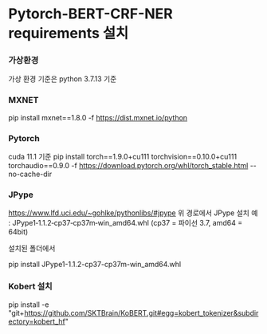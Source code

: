 # Pytorch-BERT-CRF-NER requirements 설치

### 가상환경

가상 환경 기준은 python 3.7.13 기준

### MXNET

pip install mxnet==1.8.0 -f https://dist.mxnet.io/python

### Pytorch

cuda 11.1 기준
pip install torch==1.9.0+cu111 torchvision==0.10.0+cu111 torchaudio==0.9.0 -f https://download.pytorch.org/whl/torch_stable.html --no-cache-dir

### JPype

https://www.lfd.uci.edu/~gohlke/pythonlibs/#jpype 위 경로에서 JPype 설치 예 : JPype1‑1.1.2‑cp37‑cp37m‑win_amd64.whl (cp37 = 파이선 3.7, amd64 = 64bit)

설치된 폴더에서

pip install JPype1-1.1.2-cp37-cp37m-win_amd64.whl

### Kobert 설치

pip install -e "git+https://github.com/SKTBrain/KoBERT.git#egg=kobert_tokenizer&subdirectory=kobert_hf"
